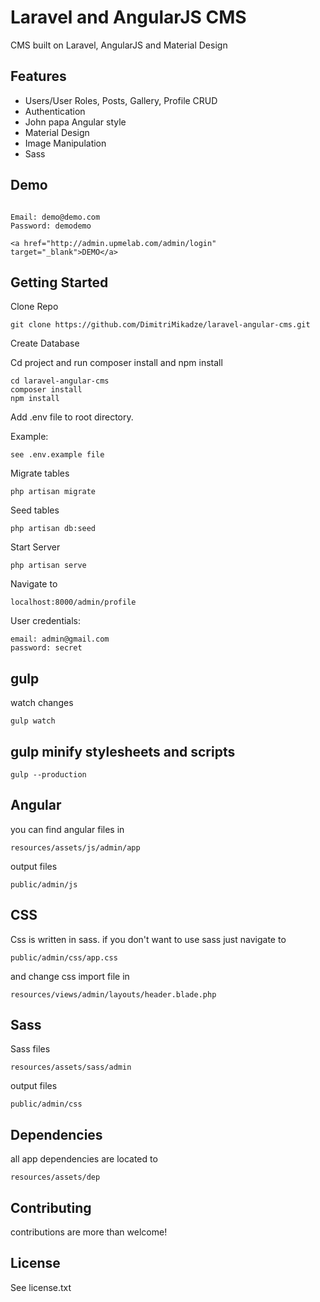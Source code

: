 # Laravel and AngularJS CMS

CMS built on Laravel, AngularJS and Material Design

## Features

- Users/User Roles, Posts, Gallery, Profile  CRUD
- Authentication
- John papa Angular style
- Material Design
- Image Manipulation
- Sass

## Demo

````

Email: demo@demo.com
Password: demodemo

<a href="http://admin.upmelab.com/admin/login" target="_blank">DEMO</a>

````

## Getting Started

Clone Repo

````
git clone https://github.com/DimitriMikadze/laravel-angular-cms.git
````

Create Database

Cd project and run composer install and npm install

````
cd laravel-angular-cms
composer install
npm install
````

Add .env file to root directory.

Example:

````
see .env.example file
````

Migrate tables

````
php artisan migrate
````

Seed tables

````
php artisan db:seed
````

Start Server

````
php artisan serve
````

Navigate to

````
localhost:8000/admin/profile
````

User credentials:

````
email: admin@gmail.com
password: secret
````

## gulp

watch changes

````
gulp watch
````

## gulp minify stylesheets and scripts

````
gulp --production
````

## Angular

you can find angular files in

````
resources/assets/js/admin/app
````

output files

````
public/admin/js
````

## CSS

Css is written in sass. if you don't want to use sass just navigate to

````
public/admin/css/app.css
````

and change css import file in

````
resources/views/admin/layouts/header.blade.php
````

## Sass

Sass files

````
resources/assets/sass/admin
````

output files

````
public/admin/css
````

## Dependencies

all app dependencies are located to

````
resources/assets/dep
````

## Contributing

contributions are more than welcome!

## License

See license.txt
